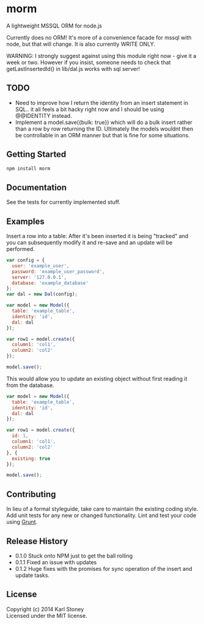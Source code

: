 # morm
A lightweight MSSQL ORM for node.js

Currently does no ORM!  It's more of a convenience facade for mssql with node, but that will change.  It is also currently WRITE ONLY.

WARNING:  I strongly suggest against using this module right now - give it a week or two.  However if you insist, someone needs to check that getLastInsertedId() in lib/dal.js works with sql server!

## TODO
 - Need to improve how I return the identity from an insert statement in SQL.. it all feels a bit hacky right now and I should be using @@IDENTITY instead.
 - Implement a model.save({bulk: true}) which will do a bulk insert rather than a row by row returning the ID.  Ultimately the models wouldnt then be controllable in an ORM manner but that is fine for some situations.

## Getting Started
```javascript
npm install morm
```

## Documentation
See the tests for currently implemented stuff.

## Examples
Insert a row into a table:
After it's been inserted it is being "tracked" and you can subsequently modify it and re-save and an update will be performed.
```javascript
var config = {
  user: 'example_user',
  password: 'example_user_password',
  server: '127.0.0.1',
  database: 'example_database'
};
var dal = new Dal(config);

var model = new Model({
  table: 'example_table',
  identity: 'id',
  dal: dal
});

var row1 = model.create({
  column1: 'col1',
  column2: 'col2'
});

model.save();
```

This would allow you to update an existing object without first reading it from the database.
```javascript
var model = new Model({
  table: 'example_table',
  identity: 'id',
  dal: dal
});

var row1 = model.create({
  id: 1,
  column1: 'col1',
  column2: 'col2'
}, {
  existing: true
});

model.save();
```

## Contributing
In lieu of a formal styleguide, take care to maintain the existing coding style. Add unit tests for any new or changed functionality. Lint and test your code using [Grunt](http://gruntjs.com/).

## Release History
 - 0.1.0 Stuck onto NPM just to get the ball rolling
 - 0.1.1 Fixed an issue with updates
 - 0.1.2 Huge fixes with the promises for sync operation of the insert and update tasks.

## License
Copyright (c) 2014 Karl Stoney  
Licensed under the MIT license.

